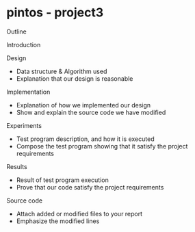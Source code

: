 pintos - project3
=============

Outline

Introduction

Design
- Data structure & Algorithm used
- Explanation that our design is reasonable

Implementation
- Explanation of how we implemented our design
- Show and explain the source code we have modified

Experiments
- Test program description, and how it is executed
- Compose the test program showing that it satisfy the project requirements

Results
- Result of test program execution
- Prove that our code satisfy the project requirements

Source code
- Attach added or modified files to your report
- Emphasize the modified lines

